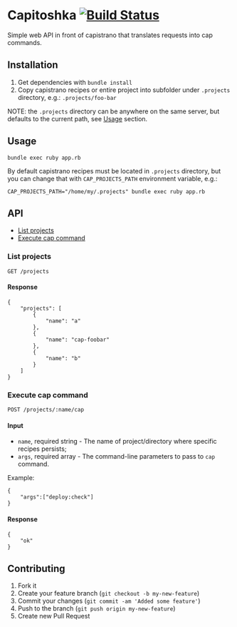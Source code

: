# Capitoshka [![Build Status](https://secure.travis-ci.org/yevgenko/capitoshka.png?branch=master)](https://travis-ci.org/yevgenko/capitoshka)

Simple web API in front of capistrano that translates requests into cap commands.


## Installation

1. Get dependencies with `bundle install`
2. Copy capistrano recipes or entire project into subfolder under `.projects`
    directory, e.g.: `.projects/foo-bar`

NOTE: the `.projects` directory can be anywhere on the same server, but
defaults to the current path, see [Usage](#usage) section.


## Usage

    bundle exec ruby app.rb

By default capistrano recipes must be located in `.projects` directory, but you
can change that with `CAP_PROJECTS_PATH` environment variable, e.g.:

    CAP_PROJECTS_PATH="/home/my/.projects" bundle exec ruby app.rb


## API

* [List projects](#list-projects)
* [Execute cap command](#execute-cap-command)

### List projects

    GET /projects

#### Response

    {
        "projects": [
            {
                "name": "a"
            },
            {
                "name": "cap-foobar"
            },
            {
                "name": "b"
            }
        ]
    }

### Execute cap command

    POST /projects/:name/cap

#### Input

* `name`, required string - The name of project/directory where specific recipes persists;
* `args`, required array - The command-line parameters to pass to `cap` command.

Example:

    {
        "args":["deploy:check"]
    }

#### Response

    {
        "ok"
    }


## Contributing

1. Fork it
2. Create your feature branch (`git checkout -b my-new-feature`)
3. Commit your changes (`git commit -am 'Added some feature'`)
4. Push to the branch (`git push origin my-new-feature`)
5. Create new Pull Request
